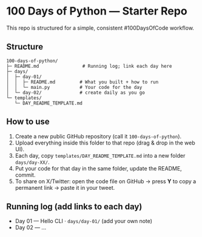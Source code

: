 # 100 Days of Python — Starter Repo

This repo is structured for a simple, consistent #100DaysOfCode workflow.

## Structure
```
100-days-of-python/
├─ README.md                # Running log; link each day here
├─ days/
│  ├─ day-01/
│  │  ├─ README.md         # What you built + how to run
│  │  └─ main.py           # Your code for the day
│  └─ day-02/              # create daily as you go
└─ templates/
   └─ DAY_README_TEMPLATE.md
```

## How to use
1. Create a new public GitHub repository (call it `100-days-of-python`).
2. Upload everything inside this folder to that repo (drag & drop in the web UI).
3. Each day, copy `templates/DAY_README_TEMPLATE.md` into a new folder `days/day-XX/`.
4. Put your code for that day in the same folder, update the README, commit.
5. To share on X/Twitter: open the code file on GitHub → press **Y** to copy a permanent link → paste it in your tweet.

## Running log (add links to each day)
- Day 01 — Hello CLI · `days/day-01/` (add your own note)
- Day 02 — ...
